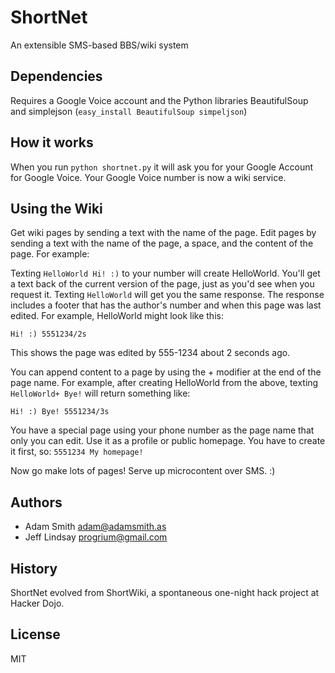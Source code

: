 ShortNet
=========
An extensible SMS-based BBS/wiki system

Dependencies
------------
Requires a Google Voice account and the Python libraries BeautifulSoup and simplejson (`easy_install BeautifulSoup simpeljson`)

How it works
------------
When you run `python shortnet.py` it will ask you for your Google Account for 
Google Voice. Your Google Voice number is now a wiki service.

Using the Wiki
--------------
Get wiki pages by sending a text with the name of the page. Edit pages by sending a text with the name of the page, a space, and the content of the page. For example:

Texting `HelloWorld Hi! :)` to your number will create HelloWorld. You'll get a text back of the current version of the page, just as you'd see when you request it. Texting `HelloWorld` will get you the same response. The response includes a footer that has the author's number and when this page was last edited. For example, HelloWorld might look like this:

`Hi! :) 5551234/2s`

This shows the page was edited by 555-1234 about 2 seconds ago.

You can append content to a page by using the + modifier at the end of the page name. For example, after creating HelloWorld from the above, texting `HelloWorld+ Bye!` will return something like:

`Hi! :) Bye! 5551234/3s`

You have a special page using your phone number as the page name that only you can edit. Use it as a profile or public homepage. You have to create it first, so: `5551234 My homepage!`

Now go make lots of pages! Serve up microcontent over SMS. :)

Authors
-------
 * Adam Smith <adam@adamsmith.as>
 * Jeff Lindsay <progrium@gmail.com>

History
-------
ShortNet evolved from ShortWiki, a spontaneous one-night hack project at Hacker Dojo.

License
-------
MIT